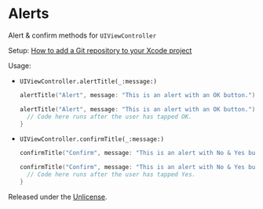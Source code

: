 # Alerts

Alert & confirm methods for `UIViewController`

Setup: [How to add a Git repository to your Xcode project][1]

Usage:

* `UIViewController.alertTitle(_:message:)`

    ```swift
    alertTitle("Alert", message: "This is an alert with an OK button.")
    ```

    ```swift
    alertTitle("Alert", message: "This is an alert with an OK button.") { _ in
      // Code here runs after the user has tapped OK.
    }
    ```

* `UIViewController.confirmTitle(_:message:)`

    ```swift
    confirmTitle("Confirm", message: "This is an alert with No & Yes buttons.")
    ```

    ```swift
    confirmTitle("Confirm", message: "This is an alert with No & Yes buttons.") { _ in
      // Code here runs after the user has tapped Yes.
    }
    ```

Released under the [Unlicense][2].


  [1]: https://github.com/acani/Libraries
  [2]: http://unlicense.org
